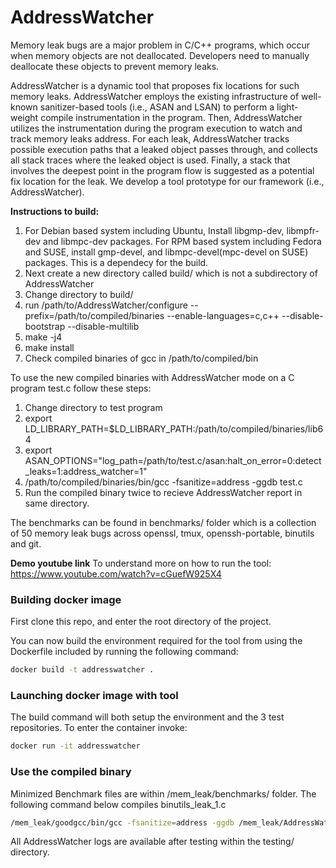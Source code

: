 # AddressWatcher
Memory leak bugs are a major problem in C/C++ programs, which occur when memory objects are not deallocated. Developers need to manually deallocate these objects to prevent memory leaks.

AddressWatcher is a dynamic tool that proposes fix locations for such memory leaks. AddressWatcher employs the existing infrastructure of well-known sanitizer-based tools (i.e., ASAN and LSAN) to perform a light-weight compile instrumentation in the program. Then, AddressWatcher utilizes the instrumentation during the program execution to watch and track memory leaks address. For each leak, AddressWatcher tracks possible execution paths that a leaked object passes through, and collects all stack traces where the leaked object is used. Finally, a stack that involves the deepest point in the program flow is suggested as a potential fix location for the leak. We develop a tool prototype for our framework (i.e., AddressWatcher).


**Instructions to build:**
1. For Debian based system including Ubuntu, Install libgmp-dev, libmpfr-dev and libmpc-dev packages. For RPM based system including Fedora and SUSE, install gmp-devel, and libmpc-devel(mpc-devel on SUSE) packages. This is a dependecy for the build.
2. Next create a new directory called build/ which is not a subdirectory of AddressWatcher
3. Change directory to build/
4. run /path/to/AddressWatcher/configure --prefix=/path/to/compiled/binaries --enable-languages=c,c++ --disable-bootstrap --disable-multilib
5. make -j4
6. make install
7. Check compiled binaries of gcc in /path/to/compiled/bin

To use the new compiled binaries with AddressWatcher mode on a C program test.c follow these steps:
1. Change directory to test program
2. export LD_LIBRARY_PATH=$LD_LIBRARY_PATH:/path/to/compiled/binaries/lib64
3. export ASAN_OPTIONS="log_path=/path/to/test.c/asan:halt_on_error=0:detect_leaks=1:address_watcher=1"
4. /path/to/compiled/binaries/bin/gcc -fsanitize=address -ggdb test.c
5. Run the compiled binary twice to recieve AddressWatcher report in same directory.

The benchmarks can be found in benchmarks/ folder which is a collection of 50 memory leak bugs across openssl, tmux, openssh-portable, binutils and git.


**Demo youtube link**
To understand more on how to run the tool:
https://www.youtube.com/watch?v=cGuefW925X4

### Building docker image

First clone this repo, and enter the root directory of the project.

You can now build the environment required for the tool from using the Dockerfile included by running the following command:
```bash
docker build -t addresswatcher . 
```

### Launching docker image with tool

The build command will both setup the environment and the 3 test repositories. To enter the container invoke:
```bash
docker run -it addresswatcher
```

### Use the compiled binary

Minimized Benchmark files are within /mem_leak/benchmarks/ folder. The following command below compiles binutils_leak_1.c

```bash
/mem_leak/goodgcc/bin/gcc -fsanitize=address -ggdb /mem_leak/AddressWatcher/benchmarks/binutils/leak_1/binutils_leak_1.c
```

All AddressWatcher logs are available after testing within the testing/ directory.
